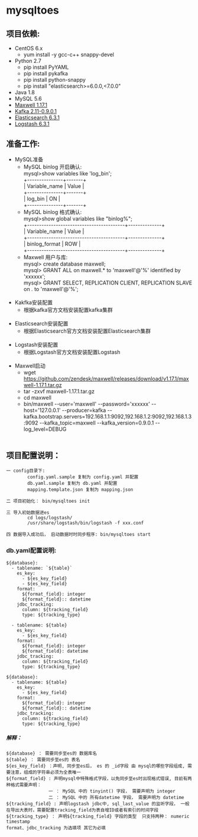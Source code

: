 mysqltoes
====
## 项目依赖:
* CentOS 6.x
  * yum install -y gcc-c++ snappy-devel
* Python 2.7
  * pip install PyYAML
  * pip install pykafka
  * pip install python-snappy
  * pip install "elasticsearch>=6.0.0,<7.0.0"
* Java 1.8
* MySQL 5.6
* [Maxwell 1.17.1](https://github.com/zendesk/maxwell)
* [Kafka 2.11-0.9.0.1](https://archive.apache.org/dist/kafka/0.9.0.1/kafka_2.11-0.9.0.1.tgz)
* [Elasticsearch 6.3.1](https://artifacts.elastic.co/downloads/elasticsearch/elasticsearch-6.3.1.rpm)
* [Logstash 6.3.1](https://artifacts.elastic.co/downloads/logstash/logstash-6.3.1.rpm)

## 准备工作:
* MySQL准备
   * MySQL binlog 开启确认:<br>
        mysql>show variables like 'log_bin';<br>
        +---------------+-------+<br>
        | Variable_name | Value |<br>
        +---------------+-------+<br>
        | log_bin       | ON    |<br>
        +---------------+-------+<br>
   * MySQL binlog 格式确认:<br>
        mysql>show global variables like "binlog%";<br>
        +-----------------------------------------+--------------+<br>
        | Variable_name                           | Value        |<br>
        +-----------------------------------------+--------------+<br>
        | binlog_format                           | ROW          |<br>
        +-----------------------------------------+--------------+<br>
   * Maxwell 用户与库:<br>
        mysql> create database maxwell;<br>
        mysql> GRANT ALL on maxwell.* to 'maxwell'@'%' identified by 'xxxxxx';<br>
        mysql> GRANT SELECT, REPLICATION CLIENT, REPLICATION SLAVE on *.* to 'maxwell'@'%';<br><br>
* Kakfka安装配置
   * 根据kafka官方文档安装配置kafka集群<br><br>
* Elasticsearch安装配置
   * 根据Elasticsearch官方文档安装配置Elasticsearch集群<br><br>
* Logstash安装配置
   * 根据Logstash官方文档安装配置Logstash<br><br>
* Maxwell启动
   * wget https://github.com/zendesk/maxwell/releases/download/v1.17.1/maxwell-1.17.1.tar.gz<br>
   * tar -zxvf maxwell-1.17.1.tar.gz<br>
   * cd maxwell<br>
   * bin/maxwell --user='maxwell' --password='xxxxxx' --host='127.0.0.1' --producer=kafka --kafka.bootstrap.servers=192.168.1.1:9092,192.168.1.2:9092,192.168.1.3:9092 --kafka_topic=maxwell --kafka_version=0.9.0.1 --log_level=DEBUG<br><br>

## 项目配置说明：
    一 config目录下:
            config.yaml.sample 复制为 config.yaml 并配置
            db.yaml.sample 复制为 db.yaml 并配置
            mapping.template.json 复制为 mapping.json

    二 项目初始化： bin/mysqltoes init

    三 导入初始数据进es
            cd logs/logstash/
            /usr/share/logstash/bin/logstash -f xxx.conf

    四 数据导入成功后， 启动数据时时同步程序: bin/mysqltoes start


### db.yaml配置说明:
````
${database}:
  - tablename: `${table}`
    es_key:
      - ${es_key_field}
      - ${es_key_field}
    format:
      ${format_field}: integer
      ${format_field}:: datetime
    jdbc_tracking:
      column: ${tracking_field}
      type: ${tracking_type}

  - tablename: ${table}
    es_key:
      - ${es_key_field}
    format:
      ${format_field}: integer
      ${format_field}: datetime
    jdbc_tracking:
      column: ${tracking_field}
      type: ${tracking_type}

${database}:
  - tablename: ${table}
    es_key:
      - ${es_key_field}
    format:
      ${format_field}: integer
      ${format_field}:: datetime
    jdbc_tracking:
      column: ${tracking_field}
      type: ${tracking_type}
````

##### 解释：
    ${database} ： 需要同步至es的 数据库名
    ${table} ： 需要同步至es的 表名
    ${es_key_field} ：声明, 同步至es后， es 的 _id字段 由 mysql的哪些字段组成, 需要注意，组成的字符串必须为全表唯一
    ${format_field} : 声明mysql中特殊格式字段，以免同步至es时出现格式错误, 目前有两种格式需要声明：
                    一 ： MySQL 中的 tinyint() 字段， 需要声明为 integer
                    二 ： MySQL 中的 所有datetime 字段， 需要声明为 datetime
    ${tracking_field} : 声明logstash jdbc中, sql_last_value 的监听字段， 一般在导出大表时，需要配置tracking_field为表自增ID或者有索引的时间字段
    ${tracking_type} ： 声明${tracking_field} 字段的类型  只支持两种： numeric timestamp
    format、jdbc_tracking 为选填项 其它为必填


